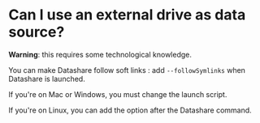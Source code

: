 # Can I use an external drive as data source?

**Warning**: this requires some technological knowledge.

You can make Datashare follow soft links : add `--followSymlinks` when Datashare is launched.

If you're on Mac or Windows, you must change the launch script.

If you're on Linux, you can add the option after the Datashare command.
